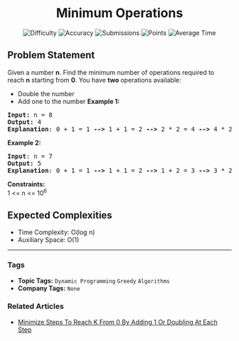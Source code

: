 <h1 align="center">Minimum Operations</h1>

<p align="center">
  <img alt="Difficulty" title="Difficulty" src="https://custom-icon-badges.demolab.com/badge/Difficulty: Easy-1F222E?style=for-the-badge&logoColor=white&logo=fire"/>
  <img alt="Accuracy" title="Accuracy" src="https://custom-icon-badges.demolab.com/badge/Accuracy: 60.02%25-1F222E?style=for-the-badge&logoColor=white&logo=target"/>
  <img alt="Submissions" title="Submissions" src="https://custom-icon-badges.demolab.com/badge/Submissions: 103K+-1F222E?style=for-the-badge&logoColor=white&logo=repo"/>
  <img alt="Points" title="Points" src="https://custom-icon-badges.demolab.com/badge/Points: 2-1F222E?style=for-the-badge&logoColor=white&logo=award"/>
  <img alt="Average Time" title="Average Time" src="https://custom-icon-badges.demolab.com/badge/Average%20Time: N/A-1F222E?style=for-the-badge&logoColor=white&logo=clock"/>
</p>

## Problem Statement

Given a number <b>n</b>. Find the minimum number of operations required to reach <b>n</b> starting from <b>0</b>. You have <b>two </b>operations available:

- Double the number 
- Add one to the number
<b>Example 1:</b>

<pre><b>Input: </b>n = 8
<b>Output:</b> 4
<b>Explanation</b>: 0 + 1 = 1 <b>--></b> 1 + 1 = 2 <b>--></b> 2 * 2 = 4 <b>--></b> 4 * 2 = 8.
</pre>

<b>Example 2:</b>

<pre><b>Input</b>: n = 7
<b>Output:</b> 5
<b>Explanation</b>: 0 + 1 = 1 <b>--></b> 1 + 1 = 2 <b>--></b> 1 + 2 = 3 <b>--></b> 3 * 2 = 6 <b>--></b> 6 + 1 = 7.</pre>

<b>Constraints:</b><br>1 <= n <= 10<sup>6</sup>

## Expected Complexities
- Time Complexity: O(log n)
- Auxiliary Space: O(1)

<hr>

### Tags
- **Topic Tags:** `Dynamic Programming` `Greedy` `Algorithms`
- **Company Tags:** `None`

### Related Articles
- [Minimize Steps To Reach K From 0 By Adding 1 Or Doubling At Each Step](https://www.geeksforgeeks.org/minimize-steps-to-reach-k-from-0-by-adding-1-or-doubling-at-each-step/)
